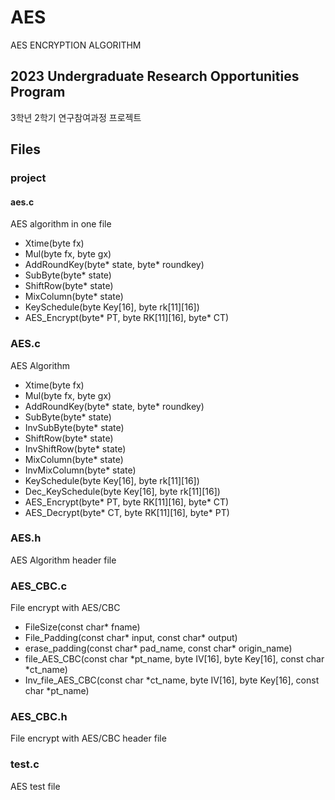# AES
AES ENCRYPTION ALGORITHM

## 2023 Undergraduate Research Opportunities Program
3학년 2학기 연구참여과정 프로젝트

## Files
### project
#### aes.c
AES algorithm in one file
- Xtime(byte fx)
- Mul(byte fx, byte gx)
- AddRoundKey(byte* state, byte* roundkey)
- SubByte(byte* state)
- ShiftRow(byte* state)
- MixColumn(byte* state)
- KeySchedule(byte Key[16], byte rk[11][16])
- AES_Encrypt(byte* PT, byte RK[11][16], byte* CT)

### AES.c
AES Algorithm
- Xtime(byte fx)
- Mul(byte fx, byte gx)
- AddRoundKey(byte* state, byte* roundkey)
- SubByte(byte* state)
- InvSubByte(byte* state)
- ShiftRow(byte* state)
- InvShiftRow(byte* state)
- MixColumn(byte* state)
- InvMixColumn(byte* state)
- KeySchedule(byte Key[16], byte rk[11][16])
- Dec_KeySchedule(byte Key[16], byte rk[11][16])
- AES_Encrypt(byte* PT, byte RK[11][16], byte* CT)
- AES_Decrypt(byte* CT, byte RK[11][16], byte* PT)

### AES.h
AES Algorithm header file

### AES_CBC.c
File encrypt with AES/CBC
- FileSize(const char* fname)
- File_Padding(const char* input, const char* output)
- erase_padding(const char* pad_name, const char* origin_name)
- file_AES_CBC(const char *pt_name, byte IV[16], byte Key[16], const char *ct_name)
- Inv_file_AES_CBC(const char *ct_name, byte IV[16], byte Key[16], const char *pt_name)

### AES_CBC.h
File encrypt with AES/CBC header file

### test.c
AES test file
